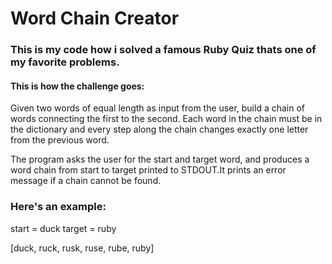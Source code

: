 # Word Chain Creator  


### This is my code how i solved a famous Ruby Quiz thats one of my favorite problems.

#### This is how the challenge goes:
 Given two words of equal length as input from the user, build a chain of words connecting the first to the second. Each word in the chain must be in the dictionary and every step along the chain changes exactly one letter from the previous word.

The program asks the user for the start and target word, and produces a word chain from start to target printed to STDOUT.It prints an error message if a chain cannot be found.

### Here's an example:

start = duck
target = ruby

[duck, ruck, rusk, ruse, rube, ruby]
